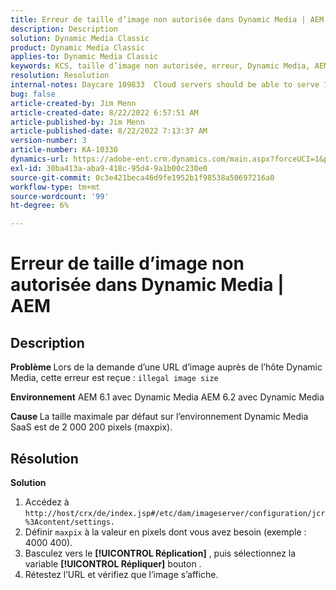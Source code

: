 ```yaml
---
title: Erreur de taille d’image non autorisée dans Dynamic Media | AEM
description: Description
solution: Dynamic Media Classic
product: Dynamic Media Classic
applies-to: Dynamic Media Classic
keywords: KCS, taille d’image non autorisée, erreur, Dynamic Media, AEM, Adobe Experience Manager
resolution: Resolution
internal-notes: Daycare 109833  Cloud servers should be able to serve 10000x10000 as a maximum. Check with Tech Ops if any problem with this
bug: false
article-created-by: Jim Menn
article-created-date: 8/22/2022 6:57:51 AM
article-published-by: Jim Menn
article-published-date: 8/22/2022 7:13:37 AM
version-number: 3
article-number: KA-10330
dynamics-url: https://adobe-ent.crm.dynamics.com/main.aspx?forceUCI=1&pagetype=entityrecord&etn=knowledgearticle&id=804669ba-e721-ed11-b83e-0022480866ad
exl-id: 30ba413a-aba9-418c-95d4-9a1b00c230e0
source-git-commit: 0c3e421beca46d9fe1952b1f98538a50697216a0
workflow-type: tm+mt
source-wordcount: '99'
ht-degree: 6%

---
```


# Erreur de taille d’image non autorisée dans Dynamic Media | AEM

## Description


<b>Problème </b>
Lors de la demande d’une URL d’image auprès de l’hôte Dynamic Media, cette erreur est reçue :
`illegal image size`

<b>Environnement</b>
AEM 6.1 avec Dynamic Media AEM 6.2 avec Dynamic Media

<b>Cause </b>
La taille maximale par défaut sur l’environnement Dynamic Media SaaS est de 2 000 200 pixels (maxpix).


## Résolution


<b>Solution</b>

1. Accédez à `http://host/crx/de/index.jsp#/etc/dam/imageserver/configuration/jcr%3Acontent/settings.`
2. Définir `maxpix` à la valeur en pixels dont vous avez besoin (exemple : 4000 400).
3. Basculez vers le <b>[!UICONTROL Réplication]</b> , puis sélectionnez la variable <b>[!UICONTROL Répliquer]</b> bouton .
4. Rétestez l’URL et vérifiez que l’image s’affiche.
